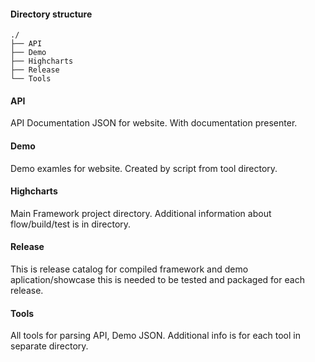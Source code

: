 #### Directory structure

```
./
├── API
├── Demo
├── Highcharts
├── Release
└── Tools
```

#### API
API Documentation JSON for website. With documentation presenter.

#### Demo

Demo examles for website. Created by script from tool directory.

#### Highcharts

Main Framework project directory. Additional information about flow/build/test is in directory.

#### Release

This is release catalog for compiled framework and demo aplication/showcase this is needed to be tested and packaged for each release.

#### Tools

All tools for parsing API, Demo JSON. Additional info is for each tool in separate directory.
